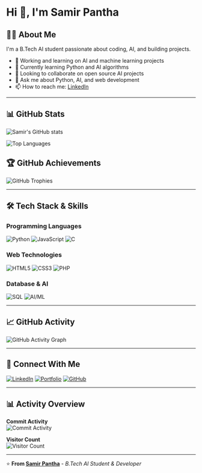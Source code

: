 # Hi 👋, I'm Samir Pantha

## 👨‍💻 About Me
I'm a B.Tech AI student passionate about coding, AI, and building projects.

- 🔭 Working and learning on AI and machine learning projects
- 🌱 Currently learning Python and AI algorithms
- 👯 Looking to collaborate on open source AI projects
- 💬 Ask me about Python, AI, and web development
- 📫 How to reach me: [LinkedIn](https://www.linkedin.com/in/samir-pantha)

---

## 📊 GitHub Stats

![Samir's GitHub stats](https://github-readme-stats.vercel.app/api?username=samir-pantha&show_icons=true&theme=radical&hide_border=true)

![Top Languages](https://github-readme-stats.vercel.app/api/top-langs/?username=samir-pantha&layout=compact&theme=radical&hide_border=true)

## 🏆 GitHub Achievements
![GitHub Trophies](https://github-profile-trophy.vercel.app/?username=samir-pantha&theme=radical&no-bg=true&no-frame=true&column=4)

---

## 🛠️ Tech Stack & Skills

### Programming Languages
![Python](https://img.shields.io/badge/Python-3776AB?style=for-the-badge&logo=python&logoColor=white)
![JavaScript](https://img.shields.io/badge/JavaScript-F7DF1E?style=for-the-badge&logo=javascript&logoColor=black)
![C](https://img.shields.io/badge/C-00599C?style=for-the-badge&logo=c&logoColor=white)

### Web Technologies
![HTML5](https://img.shields.io/badge/HTML5-E34F26?style=for-the-badge&logo=html5&logoColor=white)
![CSS3](https://img.shields.io/badge/CSS3-1572B6?style=for-the-badge&logo=css3&logoColor=white)
![PHP](https://img.shields.io/badge/PHP-777BB4?style=for-the-badge&logo=php&logoColor=white)

### Database & AI
![SQL](https://img.shields.io/badge/SQL-4479A1?style=for-the-badge&logo=sql&logoColor=white)
![AI/ML](https://img.shields.io/badge/AI%2FML-FF6F00?style=for-the-badge&logo=ai&logoColor=white)

---

## 📈 GitHub Activity

![GitHub Activity Graph](https://github-readme-activity-graph.vercel.app/graph?username=samir-pantha&theme=radical&hide_border=true&area=true)

---

## 🔗 Connect With Me

[![LinkedIn](https://img.shields.io/badge/LinkedIn-Samir_Pantha-0A66C2?style=for-the-badge&logo=linkedin&logoColor=white)](https://www.linkedin.com/in/samir-pantha)
[![Portfolio](https://img.shields.io/badge/Portfolio-samirpantha.dev-4285F4?style=for-the-badge&logo=google-chrome&logoColor=white)](https://samirpantha.dev)
[![GitHub](https://img.shields.io/badge/GitHub-samir--pantha-181717?style=for-the-badge&logo=github&logoColor=white)](https://github.com/samir-pantha)

---

## 📊 Activity Overview

**Commit Activity**  
![Commit Activity](https://ghchart.rshah.org/samir-pantha)

**Visitor Count**  
![Visitor Count](https://komarev.com/ghpvc/?username=samir-pantha&color=blueviolet&style=flat-square)

---

⭐️ **From [Samir Pantha](https://github.com/samir-pantha)** - *B.Tech AI Student & Developer*
